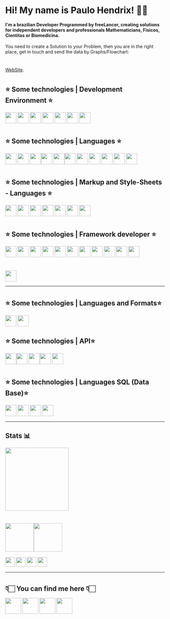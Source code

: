 #   Hi! My name is Paulo Hendrix! 🖖🏻

#### I'm a brazilian Developer  Programmed by freeLancer, creating solutions for independent developers and professionals Mathematicians, Fisicos, Cientitas or Biomedicina.
You need to create a Solution to your Problem, then you are in the right place, get in touch and send the data by Graphs/Flowchart: 
#
<a href="https://www.paulohendrix.com.br">WebSite</a>.
#
## ⭐️  Some technologies | Development Environment ⭐️
<a href="https://www.jetbrains.com/"><img height= "35" src= "https://img.shields.io/badge/Intellij_IDE-000000?style=for-the-badge&logo=IntelliJ%20IDEA&logoColor=FF4D00"></a>
<a href="https://code.visualstudio.com/"><img height= "35" src= "https://img.shields.io/badge/VS_Code-000000?style=for-the-badge&logo=visual%20studio%20code&logoColor=4687FF"></a>
<a href="https://www.eclipse.org/"><img height= "35" src= "https://img.shields.io/badge/Eclipse-FC390E?style=for-the-badge&logo=Eclipse%20IDE&logoColor=1496FF"></a>
<a href="https://netbeans.apache.org/"><img height= "35" src= "https://img.shields.io/badge/NetBeans-66CCFF?style=for-the-badge&logo=Apache NetBeans IDE&logoColor=FA243C"></a>
<a href="https://vuejs.org/"><img height= "35" src= "https://img.shields.io/badge/-NET.Core5{Request}-FF6900?style=for-the-badge&logo=C Sharp&logoColor=#239120&label=Request"></a>
<a href="https://www.qt.io/"><img height= "35" src= "https://img.shields.io/badge/Qt Creator-66CCFF?style=for-the-badge&logo=Qt&logoColor=FA243C"></a>
<a href="https://git-scm.com/"><img height= "35" src= "https://img.shields.io/badge/Git-F05032?style=for-the-badge&logo=git&logoColor=000000"></a>
#
## ⭐️  Some technologies | Languages ⭐️
<a href="https://www.java.com/"><img height= "35" src= "https://img.shields.io/badge/Java -{JSF,JSP,JakartaEE}-6699CB?style=for-the-badge&logo=coffeescript&logoColor=FEFEFE"></a>
<a href="https://www.rust-lang.org/pt-BR/"><img height= "35" src= "https://img.shields.io/badge/{...}-RUST-AA00FF?style=for-the-badge&logo=rust&logoColor=white"></a>
<a href="https://www.rust-lang.org/pt-BR/"><img height= "35" src= "https://img.shields.io/badge/-9146FF?style=for-the-badge&logo=rust&logoColor=white"><img height= "35" src= "https://img.shields.io/badge/WebAssembly-AA00FF?style=for-the-badge&logo=WebAssembly&logoColor=white"></a> 
<a href="https://www.android.com/"><img height= "35" src= "https://img.shields.io/badge/Kotlin-90E59A?style=for-the-badge&logo=kotlin&logoColor=000000"><img height= "35" src= "https://img.shields.io/badge/-90E59A?style=for-the-badge&logo=android&logoColor=000000"></a>
<a href="https://www.javascript.com/"><img height= "35" src= "https://img.shields.io/badge/JavaScript-F7DF1E?style=for-the-badge&logo=javascript&logoColor=black"></a>
<a href="https://www.python.org/"><img height= "35" src= "https://img.shields.io/badge/Python-3776AB?style=for-the-badge&logo=python&logoColor=white"></a>
<a href="https://dart.dev/"><img height= "35" src= "https://img.shields.io/badge/Dart-0175C2?style=for-the-badge&logo=dart&logoColor=white"></a>
<a href="https://www.typescriptlang.org/"><img height= "35" src= "https://img.shields.io/badge/TypeScript-007ACC?style=for-the-badge&logo=typescript&logoColor=white"></a>
<a href="https://www.lua.org/"><img height= "35" src= "https://img.shields.io/badge/Lua-2C2D72?style=for-the-badge&logo=lua&logoColor=white"></a>
#
## ⭐️  Some technologies | Markup and Style-Sheets - Languages ⭐️
<a href="https://developer.mozilla.org/docs/Web/HTML"><img height= "35" src= "https://img.shields.io/badge/HTML5-E34F26?style=for-the-badge&logo=html5&logoColor=white"></a>
<a href="https://developer.mozilla.org/docs/Web/CSS"><img height= "35" src= "https://img.shields.io/badge/CSS3-1572B6?style=for-the-badge&logo=css3&logoColor=white"></a>
<a href="https://design-system.w3.org/styles/svg-icons.html"><img height= "35" src= "https://img.shields.io/badge/SVG -1572B6?style=for-the-badge&logo=css3&logoColor=white"></a>
<a href="https://sass-lang.com/"><img height= "35" src= "https://img.shields.io/badge/Sass -1572B6?style=for-the-badge&logo=wwe&logoColor=white"></a>
<a href="https://www.markdownguide.org/"><img height= "35" src= "https://img.shields.io/badge/Markdown-1572B6?style=for-the-badge&logo=markdown&logoColor=white"></a>
<a href="https://lesscss.org/"><img height= "35" src= "https://img.shields.io/badge/less -1572B6?style=for-the-badge&logo=markdown&logoColor=white"></a>
<a href="https://sass-lang.com/"><img height= "35" src= "https://img.shields.io/badge/Sass-CC6699?style=for-the-badge&logo=sass&logoColor=white"></a>
#
## ⭐️  Some technologies | Framework developer ⭐️
<a href="https://reactnative.dev/"><img height= "35" src= "https://img.shields.io/badge/React-{.js}-1C9AD6?style=for-the-badge&logo=React&logoColor=#33A0FF"></a>
<a href="https://nodejs.org/en/"><img height= "35" src= "https://img.shields.io/badge/Node.js-339933?style=for-the-badge&logo=nodedotjs&logoColor=white"></a>
<a href="https://vuejs.org/"><img height= "35" src= "https://img.shields.io/badge/Vue.JS-FF6900?style=for-the-badge&logo=Vue.js&logoColor=25A162"></a>
<a href="https://docs.spring.io/spring-framework/docs/current/javadoc-api/"><img height= "35" src= "https://img.shields.io/badge/%7B...%7D-Spring-ED2761?style=for-the-badge&logo=Spring&logoColor=41BF47"></a>
<a href="https://www.qt.io/"><img height= "35" src= "https://img.shields.io/badge/Qt-66CCFF?style=for-the-badge&logo=Qt&logoColor=005F0F"></a>
<a href="https://developer.apple.com/xcode/"><img height= "35" src= "https://img.shields.io/badge/Xcode-007ACC?style=flat-square&logo=Xcode&logoColor=white"></a>
<a href="https://www.opengl.org//"><img height= "35" src= "https://img.shields.io/badge/OpenGL-FFFFFF?style=for-the-badge&logo=opengl"></a>
<a href="https://svelte.dev/"><img height= "35" src= "https://img.shields.io/badge/Svelte-4A4A55?style=for-the-badge&logo=svelte&logoColor=FF3E00"></a>
<a href="https://www.npmjs.com/"><img height= "35" src= "https://img.shields.io/badge/npm-CB3837?style=for-the-badge&logo=npm&logoColor=001211"></a>
<a href="https://tailwindcss.com/"><img height= "35" src= "https://img.shields.io/badge/Tailwind_CSS-38B2AC?style=for-the-badge&logo=tailwind-css&logoColor=white"></a>
<a href="https://spring.io/guides/tutorials/rest/"><img height= "35" src= "https://img.shields.io/badge/%7B...%7D-Spring%20Boot-FA6831?style=for-the-badge&logo=Spring%20Boot&logoColor=41BF47"></a>
#
<a href="https://git-scm.com/"><img height= "35" src= "https://img.shields.io/badge/Method: MVC, XP, FDD-F05032?style=for-the-badge&logo=XRP&logoColor=000000"></a>
****
#
## ⭐️  Some technologies | Languages ​​and Formats⭐️
<a href="https://docs.oracle.com/javase/8/javafx/api/javafx/fxml/doc-files/introduction_to_fxml.html"><img height= "35" src= "https://img.shields.io/badge/ XML -90E59A?style=for-the-badge&logo=android&logoColor=000000"></a>
<a href="https://www.json.org/json-en.html"><img height= "35" src= "https://img.shields.io/badge/json-5E5C5C?style=for-the-badge&logo=json&logoColor=41BF47"></a>


## ⭐️  Some technologies | API⭐️
<a href="https://graphql.org/"><img height= "35" src= "https://img.shields.io/badge/{...}-GraphQl-E10098?style=for-the-badge&logo=graphql&logoColor=white"><img height= "35" src= "https://img.shields.io/badge/-90E59A?style=for-the-badge&logo=rotaryinternational&logoColor=000000"></a>
<a href="https://www.json.org/json-en.html"><img height= "35" src= "https://img.shields.io/badge/-json-5E5C5C?style=for-the-badge&logo=json&logoColor=41BF47"><img height= "35" src= "https://img.shields.io/badge/-90E59A?style=for-the-badge&logo=rotaryinternational&logoColor=000000"></a>
<a href="https://docs.oracle.com/javase/8/javafx/api/javafx/fxml/doc-files/introduction_to_fxml.html"><img height= "35" src= "https://img.shields.io/badge/ XML -90E59A?style=for-the-badge&logo=rotaryinternational&logoColor=000000"></a>
#
## ⭐️  Some technologies | Languages SQL (Data Base)⭐️
<a href="https://www.mysql.com/"><img height= "35" src= "https://img.shields.io/badge/MySQL-1F2E3E?style=for-the-badge&logo=MySQL&logoColor=00FF00"></a>
<a href="https://www.postgresql.org/"><img height= "35" src= "https://img.shields.io/badge/PostgreSQL-316192?style=for-the-badge&logo=postgresql&logoColor=white"></a>
<a href="https://www.mongodb.com/"><img height= "35" src= "https://img.shields.io/badge/MongoDB-4EA94B?style=for-the-badge&logo=mongodb&logoColor=white"></a>
<a href="https://firebase.google.com/"><img height= "35" src= "https://img.shields.io/badge/firebase-ffca28?style=for-the-badge&logo=firebase&logoColor=black"></a>
****

## Stats  📊
<a href="https://github.com/pouleth0/pouleth0">
  <img height=200 align="center" src="https://github-readme-stats.vercel.app/api/top-langs?username=pouleth0&layout=compact&langs_count=8&card_width=320" />
</a>

#
##   <img height= "90" src= "https://img.shields.io/badge/Setup-000000?style=&logo=linux&logoColor=#A81D33?logoWidth=90"><img height= "90" src= "https://img.shields.io/badge/-000000?style=&logo=debian&logoColor=#A81D33?logoWidth=90">
<a href="#"><img height= "30" src= "https://img.shields.io/badge/AMD-Ryzen-0071C5?style=for-the-badge&logo=AMD&logoColor=ED1C24?logoWidth=30"></a>
<a href="#"><img height= "30" src= "https://img.shields.io/badge/AMD_Radeon_2085-76B900?style=for-the-badge&logo=AMD&logoColor=white"></a>
<a href="#"><img height= "30" src= "https://img.shields.io/badge/HD-SSD-76B900?style=for-the-badge&logo=Seagate&logoColor=6EBE49?logoWidth=50"></a>
<a href="#"><img height= "30" src= "https://img.shields.io/badge/Monitor(2/24)-76B900?style=for-the-badge&logo=AMD&logoColor=white"></a>
****
#
## 👇🏻  You can find me here  👇🏻
<a href="mailto:paulo@paulohendrix.com.br"><img height="50" src="https://img.shields.io/badge/.-mail-D14836?style=for-the-badge&logo=Minutemailer&logoColor=0078D4"></a>
<a href="https://www.instagram.com/pouleth0"><img height="50" src="https://img.shields.io/badge/Instagram-E4505F?style=for-the-badge&logo=instagram&logoColor=white"></a>
<a href="https://www.linkedin.com/in/paulo-hendrix-9a823179"><img height="50" src="https://img.shields.io/badge/LinkedIn-0077B5?style=for-the-badge&logo=linkedin&logoColor=white"></a>
<a href="https://discord.gg/ra6cXhmZg8"><img height="50" src="https://img.shields.io/badge/Discord-7289DA?style=for-the-badge&logo=discord&logoColor=white"></a>

</p>
